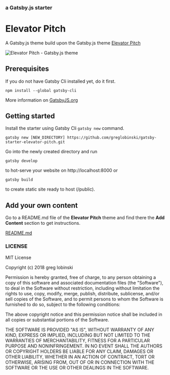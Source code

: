 ### a Gatsby.js starter

# Elevator Pitch

A Gatsby.js theme build upon the Gatsby.js theme [Elevator Pitch](https://github.com/greglobinski/gatsby-themes/tree/master/packages/gatsby-theme-elevator-pitch)

![Elevator Pitch - Gatsby.js theme](https://github.com/greglobinski/gatsby-themes/raw/master/media/gatsby-theme-elevator-pitch.gif)

## Prerequisites

If you do not have Gatsby Cli installed yet, do it first.

```text
npm install --global gatsby-cli
```

More information on [GatsbyJS.org](https://www.gatsbyjs.org/tutorial/part-one)

## Getting started

Install the starter using Gatsby Cli `gatsby new` command.

```text
gatsby new [NEW_DIRECTORY] https://github.com/greglobinski/gatsby-starter-elevator-pitch.git
```

Go into the newly created directory and run

```text
gatsby develop
```

to hot-serve your website on http://localhost:8000 or

```text
gatsby build
```

to create static site ready to host (/public).

## Add your own content

Go to a README.md file of the **Elevator Pitch** theme and find there the **Add Content** section to get instructions.

[README.md](https://github.com/greglobinski/gatsby-themes/blob/master/packages/gatsby-theme-elevator-pitch/README.md#folders-structure)

### LICENSE

MIT License

Copyright (c) 2018 greg lobinski

Permission is hereby granted, free of charge, to any person obtaining a copy
of this software and associated documentation files (the "Software"), to deal
in the Software without restriction, including without limitation the rights
to use, copy, modify, merge, publish, distribute, sublicense, and/or sell
copies of the Software, and to permit persons to whom the Software is
furnished to do so, subject to the following conditions:

The above copyright notice and this permission notice shall be included in all
copies or substantial portions of the Software.

THE SOFTWARE IS PROVIDED "AS IS", WITHOUT WARRANTY OF ANY KIND, EXPRESS OR
IMPLIED, INCLUDING BUT NOT LIMITED TO THE WARRANTIES OF MERCHANTABILITY,
FITNESS FOR A PARTICULAR PURPOSE AND NONINFRINGEMENT. IN NO EVENT SHALL THE
AUTHORS OR COPYRIGHT HOLDERS BE LIABLE FOR ANY CLAIM, DAMAGES OR OTHER
LIABILITY, WHETHER IN AN ACTION OF CONTRACT, TORT OR OTHERWISE, ARISING FROM,
OUT OF OR IN CONNECTION WITH THE SOFTWARE OR THE USE OR OTHER DEALINGS IN THE
SOFTWARE.
